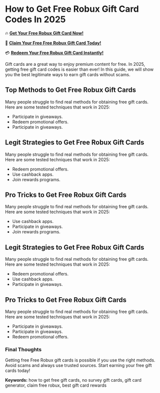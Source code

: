 # How to Get Free Robux Gift Card Codes In 2025

🔥 **[Get Your Free Robux Gift Card Now!](https://www.apkhub.site/)**  

🎁 **[Claim Your Free Free Robux Gift Card Today!](https://www.apkhub.site/)**  

💳 **[Redeem Your Free Robux Gift Card Instantly!](https://www.apkhub.site/)**  

Gift cards are a great way to enjoy premium content for free. In 2025, getting free gift card codes is easier than ever! In this guide, we will show you the best legitimate ways to earn gift cards without scams.

## Top Methods to Get Free Robux Gift Cards

Many people struggle to find real methods for obtaining free gift cards. Here are some tested techniques that work in 2025:

- Participate in giveaways.
- Redeem promotional offers.
- Participate in giveaways.

## Legit Strategies to Get Free Robux Gift Cards

Many people struggle to find real methods for obtaining free gift cards. Here are some tested techniques that work in 2025:

- Redeem promotional offers.
- Use cashback apps.
- Join rewards programs.

## Pro Tricks to Get Free Robux Gift Cards

Many people struggle to find real methods for obtaining free gift cards. Here are some tested techniques that work in 2025:

- Use cashback apps.
- Participate in giveaways.
- Join rewards programs.

## Legit Strategies to Get Free Robux Gift Cards

Many people struggle to find real methods for obtaining free gift cards. Here are some tested techniques that work in 2025:

- Redeem promotional offers.
- Use cashback apps.
- Participate in giveaways.

## Pro Tricks to Get Free Robux Gift Cards

Many people struggle to find real methods for obtaining free gift cards. Here are some tested techniques that work in 2025:

- Participate in giveaways.
- Participate in giveaways.
- Redeem promotional offers.

### Final Thoughts

Getting free Free Robux gift cards is possible if you use the right methods. Avoid scams and always use trusted sources. Start earning your free gift cards today!

**Keywords:** how to get free gift cards, no survey gift cards, gift card generator, claim free robux, best gift card rewards
